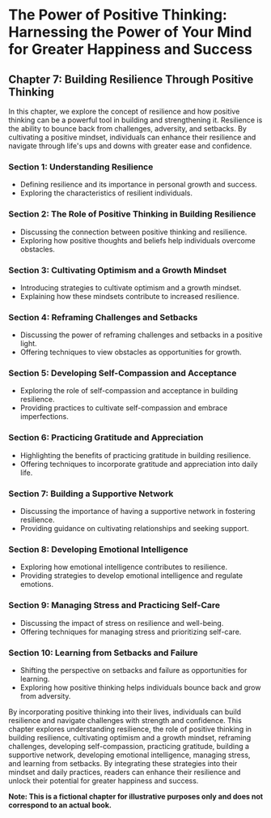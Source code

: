 The Power of Positive Thinking: Harnessing the Power of Your Mind for Greater Happiness and Success
===================================================================================================

Chapter 7: Building Resilience Through Positive Thinking
--------------------------------------------------------

In this chapter, we explore the concept of resilience and how positive thinking can be a powerful tool in building and strengthening it. Resilience is the ability to bounce back from challenges, adversity, and setbacks. By cultivating a positive mindset, individuals can enhance their resilience and navigate through life's ups and downs with greater ease and confidence.

### Section 1: Understanding Resilience

* Defining resilience and its importance in personal growth and success.
* Exploring the characteristics of resilient individuals.

### Section 2: The Role of Positive Thinking in Building Resilience

* Discussing the connection between positive thinking and resilience.
* Exploring how positive thoughts and beliefs help individuals overcome obstacles.

### Section 3: Cultivating Optimism and a Growth Mindset

* Introducing strategies to cultivate optimism and a growth mindset.
* Explaining how these mindsets contribute to increased resilience.

### Section 4: Reframing Challenges and Setbacks

* Discussing the power of reframing challenges and setbacks in a positive light.
* Offering techniques to view obstacles as opportunities for growth.

### Section 5: Developing Self-Compassion and Acceptance

* Exploring the role of self-compassion and acceptance in building resilience.
* Providing practices to cultivate self-compassion and embrace imperfections.

### Section 6: Practicing Gratitude and Appreciation

* Highlighting the benefits of practicing gratitude in building resilience.
* Offering techniques to incorporate gratitude and appreciation into daily life.

### Section 7: Building a Supportive Network

* Discussing the importance of having a supportive network in fostering resilience.
* Providing guidance on cultivating relationships and seeking support.

### Section 8: Developing Emotional Intelligence

* Exploring how emotional intelligence contributes to resilience.
* Providing strategies to develop emotional intelligence and regulate emotions.

### Section 9: Managing Stress and Practicing Self-Care

* Discussing the impact of stress on resilience and well-being.
* Offering techniques for managing stress and prioritizing self-care.

### Section 10: Learning from Setbacks and Failure

* Shifting the perspective on setbacks and failure as opportunities for learning.
* Exploring how positive thinking helps individuals bounce back and grow from adversity.

By incorporating positive thinking into their lives, individuals can build resilience and navigate challenges with strength and confidence. This chapter explores understanding resilience, the role of positive thinking in building resilience, cultivating optimism and a growth mindset, reframing challenges, developing self-compassion, practicing gratitude, building a supportive network, developing emotional intelligence, managing stress, and learning from setbacks. By integrating these strategies into their mindset and daily practices, readers can enhance their resilience and unlock their potential for greater happiness and success.

**Note: This is a fictional chapter for illustrative purposes only and does not correspond to an actual book.**
